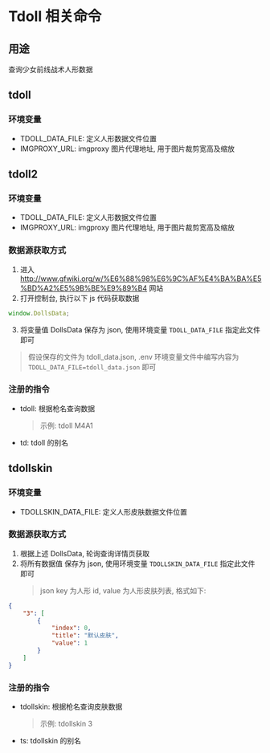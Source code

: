 # Tdoll 相关命令

## 用途

查询少女前线战术人形数据

## tdoll

### 环境变量

-   TDOLL_DATA_FILE: 定义人形数据文件位置
-   IMGPROXY_URL: imgproxy 图片代理地址, 用于图片裁剪宽高及缩放

## tdoll2

### 环境变量

-   TDOLL_DATA_FILE: 定义人形数据文件位置
-   IMGPROXY_URL: imgproxy 图片代理地址, 用于图片裁剪宽高及缩放

### 数据源获取方式

1. 进入 http://www.gfwiki.org/w/%E6%88%98%E6%9C%AF%E4%BA%BA%E5%BD%A2%E5%9B%BE%E9%89%B4 网站
2. 打开控制台, 执行以下 js 代码获取数据

```js
window.DollsData;
```

3. 将变量值 DollsData 保存为 json, 使用环境变量 `TDOLL_DATA_FILE` 指定此文件即可

> 假设保存的文件为 tdoll_data.json, .env 环境变量文件中编写内容为 `TDOLL_DATA_FILE=tdoll_data.json` 即可

### 注册的指令

-   tdoll: 根据枪名查询数据
    > 示例: tdoll M4A1
-   td: tdoll 的别名

## tdollskin

### 环境变量

-   TDOLLSKIN_DATA_FILE: 定义人形皮肤数据文件位置

### 数据源获取方式

1. 根据上述 DollsData, 轮询查询详情页获取
2. 将所有数据值 保存为 json, 使用环境变量 `TDOLLSKIN_DATA_FILE` 指定此文件即可
    > json key 为人形 id, value 为人形皮肤列表, 格式如下:

```json
{
    "3": [
        {
            "index": 0,
            "title": "默认皮肤",
            "value": 1
        }
    ]
}
```

### 注册的指令

-   tdollskin: 根据枪名查询皮肤数据
    > 示例: tdollskin 3
-   ts: tdollskin 的别名
